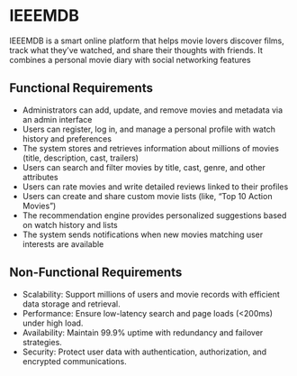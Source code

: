 # IEEEMDB

IEEEMDB is a smart online platform that helps movie lovers discover films, track what they’ve watched, and share their thoughts with friends. It combines a personal movie diary with social networking features

## Functional Requirements
- Administrators can add, update, and remove movies and metadata via an admin interface
- Users can register, log in, and manage a personal profile with watch history and preferences
- The system stores and retrieves information about millions of movies (title, description, cast, trailers)
- Users can search and filter movies by title, cast, genre, and other attributes
- Users can rate movies and write detailed reviews linked to their profiles
- Users can create and share custom movie lists (like, “Top 10 Action Movies”)
- The recommendation engine provides personalized suggestions based on watch history and lists
- The system sends notifications when new movies matching user interests are available

## Non-Functional Requirements
- Scalability: Support millions of users and movie records with efficient data storage and retrieval.
- Performance: Ensure low-latency search and page loads (<200ms) under high load.
- Availability: Maintain 99.9% uptime with redundancy and failover strategies.
- Security: Protect user data with authentication, authorization, and encrypted communications.
